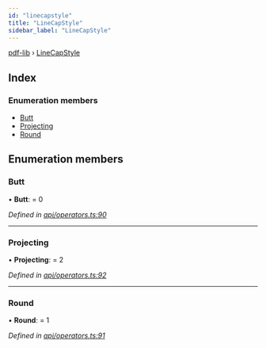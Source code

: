 ```yaml
---
id: "linecapstyle"
title: "LineCapStyle"
sidebar_label: "LineCapStyle"
---
```


[pdf-lib](../index.md) › [LineCapStyle](linecapstyle.md)

## Index

### Enumeration members

* [Butt](linecapstyle.md#butt)
* [Projecting](linecapstyle.md#projecting)
* [Round](linecapstyle.md#round)

## Enumeration members

###  Butt

• **Butt**: = 0

*Defined in [api/operators.ts:90](https://github.com/Hopding/pdf-lib/blob/c47aae6/src/api/operators.ts#L90)*

___

###  Projecting

• **Projecting**: = 2

*Defined in [api/operators.ts:92](https://github.com/Hopding/pdf-lib/blob/c47aae6/src/api/operators.ts#L92)*

___

###  Round

• **Round**: = 1

*Defined in [api/operators.ts:91](https://github.com/Hopding/pdf-lib/blob/c47aae6/src/api/operators.ts#L91)*
